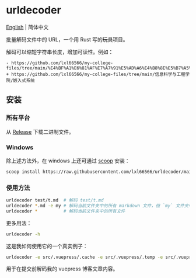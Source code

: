 # urldecoder

[English](../README.md) | 简体中文

批量解码文件中的 URL，一个用 Rust 写的~~玩具~~项目。

解码可以缩短字符串长度，增加可读性。例如：

```
- https://github.com/lxl66566/my-college-files/tree/main/%E4%BF%A1%E6%81%AF%E7%A7%91%E5%AD%A6%E4%B8%8E%E5%B7%A5%E7%A8%8B%E5%AD%A6%E9%99%A2/%E5%B5%8C%E5%85%A5%E5%BC%8F%E7%B3%BB%E7%BB%9F
+ https://github.com/lxl66566/my-college-files/tree/main/信息科学与工程学院/嵌入式系统
```

## 安装

### 所有平台

从 [Release](https://github.com/lxl66566/urldecoder/releases) 下载二进制文件。

### Windows

除上述方法外，在 windows 上还可通过 [scoop](https://scoop.sh/) 安装：

```sh
scoop install https://raw.githubusercontent.com/lxl66566/urldecoder/main/urldecoder.json
```

### 使用方法

```sh
urldecoder test/t.md  # 解码 test/t.md
urldecoder *.md -e my # 解码当前文件夹中的所有 markdown 文件，但 `my` 文件夹中的除外
urldecoder *          # 解码当前文件夹中的所有文件
```

更多用法：

```sh
urldecoder -h
```

这是我如何使用它的一个真实例子：

```sh
urldecoder -e src/.vuepress/.cache -e src/.vuepress/.temp -e src/.vuepress/dist --escape-space 'src/**/*.md'
```

用于在提交前解码我的 vuepress 博客文章内容。
